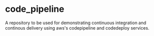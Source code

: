 # code_pipeline
A repository to be used for demonstrating continuous integration and continous delivery using aws's codepipeline and codedeploy services. 
